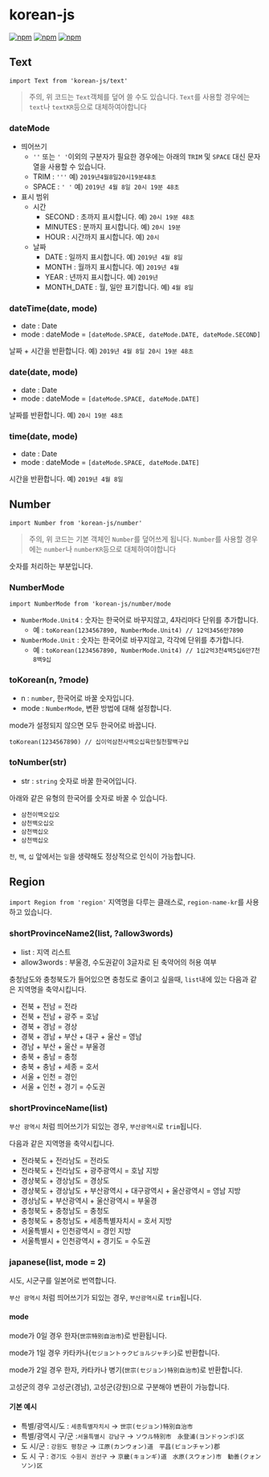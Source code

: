 # korean-js
[![npm](https://img.shields.io/npm/v/korean-js.svg?style=flat-square)](https://www.npmjs.com/package/korean-js)
[![npm](https://img.shields.io/npm/dt/korean-js.svg?style=flat-square)](https://www.npmjs.com/package/korean-js)
[![npm](https://img.shields.io/npm/l/korean-js.svg?registry_uri=https%3A%2F%2Fregistry.npmjs.com&style=flat-square)](https://opensource.org/licenses/MIT)

## Text
`import Text from 'korean-js/text'`<br>

> 주의, 위 코드는 `Text`객체를 덮어 쓸 수도 있습니다. `Text`를 사용할 경우에는 `text`나 `textKR`등으로 대체하여야합니다

### dateMode
* 띄어쓰기
  * `''` 또는 `' '`이외의 구분자가 필요한 경우에는 아래의 `TRIM` 및 `SPACE` 대신 문자열을 사용할 수 있습니다. 
  * TRIM : `'''` 예) `2019년4월8일20시19분48초`
  * SPACE : `' '` 예) `2019년 4월 8일 20시 19분 48초`
* 표시 범위
  * 시간
    * SECOND : 초까지 표시합니다. 예) `20시 19분 48초` 
    * MINUTES : 분까지 표시합니다. 예) `20시 19분`
    * HOUR : 시간까지 표시합니다. 예) `20시`
  * 날짜
    * DATE : 일까지 표시합니다. 예) `2019년 4월 8일`
    * MONTH : 월까지 표시합니다. 예) `2019년 4월` 
    * YEAR : 년까지 표시합니다. 예) `2019년`
    * MONTH_DATE : 월, 일만 표기합니다. 예) `4월 8일`

### dateTime(date, mode)
* date : Date
* mode : dateMode =  `[dateMode.SPACE, dateMode.DATE, dateMode.SECOND]`

날짜 + 시간을 반환합니다. 예) `2019년 4월 8일 20시 19분 48초`

### date(date, mode)
* date : Date
* mode : dateMode =  `[dateMode.SPACE, dateMode.DATE]`

날짜를 반환합니다. 예) `20시 19분 48초`

### time(date, mode)
* date : Date
* mode : dateMode =  `[dateMode.SPACE, dateMode.DATE]`

시간을 반환합니다. 예) `2019년 4월 8일`

## Number
`import Number from 'korean-js/number'` <br>
> 주의, 위 코드는 기본 객체인 `Number`를 덮어쓰게 됩니다. `Number`를 사용할 경우에는 `number`나 `numberKR`등으로 대체하여야합니다

숫자를 처리하는 부분입니다.
###  NumberMode
`import NumberMode from 'korean-js/number/mode`
* `NumberMode.Unit4` : 숫자는 한국어로 바꾸지않고, 4자리마다 단위를 추가합니다.
  * 예 : `toKorean(1234567890, NumberMode.Unit4) // 12억3456만7890`
* `NumberMode.Unit` : 숫자는 한국어로 바꾸지않고, 각각에 단위를 추가합니다.
  * 예 : `toKorean(1234567890, NumberMode.Unit4) // 1십2억3천4백5십6만7천8백9십`

### toKorean(n, ?mode)
* n : `number`, 한국어로 바꿀 숫자입니다.
* mode : `NumberMode`, 변환 방법에 대해 설정합니다.

mode가 설정되지 않으면 모두 한국어로 바꿉니다. <br>
```
toKorean(1234567890) // 십이억삼천사백오십육만칠천팔백구십
```
### toNumber(str)
* str : `string` 숫자로 바꿀 한국어입니다.

아래와 같은 유형의 한국어를 숫자로 바꿀 수 있습니다.
* `삼천이백오십오`
* `삼천백오십오`
* `삼천백십오`
* `삼천백십오`

`천`, `백`, `십` 앞에서는 `일`을 생략해도 정상적으로 인식이 가능합니다.
## Region
`import Region from 'region'`
지역명을 다루는 클래스로, `region-name-kr`를 사용하고 있습니다.

### shortProvinceName2(list, ?allow3words)
* list : 지역 리스트
* allow3words : 부울경, 수도권같이 3글자로 된 축약어의 허용 여부

충청남도와 충청북도가 들어있으면 충청도로 줄이고 싶을때, `list`내에 있는 다음과 같은 지역명을 축약시킵니다. 
  
* 전북 + 전남 = 전라
* 전북 + 전남 + 광주 = 호남
* 경북 + 경남 = 경상
* 경북 + 경남 + 부산 + 대구 + 울산 = 영남
* 경남 + 부산  + 울산 = 부울경
* 충북 + 충남 = 충청
* 충북 + 충남 + 세종 = 호서
* 서울 + 인천 = 경인
* 서울 + 인천 + 경기 = 수도권

### shortProvinceName(list)
`부산 광역시` 처럼 띄어쓰기가 되있는 경우, `부산광역시`로 `trim`됩니다. 

다음과 같은 지역명을 축약시킵니다.
* 전라북도 + 전라남도 = 전라도
* 전라북도 + 전라남도 + 광주광역시 = 호남 지방
* 경상북도 + 경상남도 = 경상도
* 경상북도 + 경상남도 + 부산광역시 + 대구광역시 + 울산광역시 = 영남 지방
* 경상남도 + 부산광역시  + 울산광역시 = 부울경
* 충청북도 + 충청남도 = 충청도
* 충청북도 + 충청남도 + 세종특별자치시 = 호서 지방
* 서울특별시 + 인천광역시 = 경인 지방
* 서울특별시 + 인천광역시 + 경기도 = 수도권

### japanese(list, mode = 2)
시도, 시군구를 일본어로 번역합니다.

`부산 광역시` 처럼 띄어쓰기가 되있는 경우, `부산광역시`로 `trim`됩니다.

#### mode
mode가 0일 경우 한자(`世宗特別自治市`)로 반환됩니다.

mode가 1일 경우 카타카나(`セジョントゥクピョルジャチシ`)로 반환합니다.

mode가 2일 경우 한자, 카타카나 병기(`世宗(セジョン)特別自治市`)로 반환합니다.

고성군의 경우 고성군(경남), 고성군(강원)으로 구분해야 변환이 가능합니다.

#### 기본 예시
* 특별/광역시/도 : `세종특별자치시`  → `世宗(セジョン)特別自治市`
* 특별/광역시 구/군 :`서울특별시 강남구` → `ソウル特別市　永登浦(ヨンドゥンポ)区`
* 도 시/군 : `강원도 평창군` →  `江原(カンウォン)道　平昌(ピョンチャン)郡`
* 도 시 구 : `경기도 수원시 권선구` →  `京畿(キョンギ)道　水原(スウォン)市　勧善(クォンソン)区`
